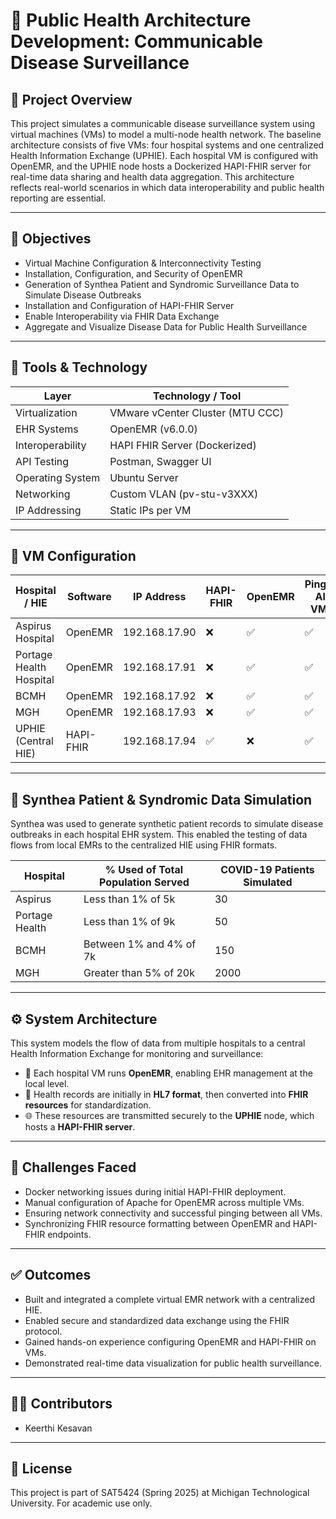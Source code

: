 # 🏥 Public Health Architecture Development: Communicable Disease Surveillance

## 📌 Project Overview
This project simulates a communicable disease surveillance system using virtual machines (VMs) to model a multi-node health network. The baseline architecture consists of five VMs: four hospital systems and one centralized Health Information Exchange (UPHIE). Each hospital VM is configured with OpenEMR, and the UPHIE node hosts a Dockerized HAPI-FHIR server for real-time data sharing and health data aggregation. This architecture reflects real-world scenarios in which data interoperability and public health reporting are essential.

---

## 🎯 Objectives
- Virtual Machine Configuration & Interconnectivity Testing  
- Installation, Configuration, and Security of OpenEMR  
- Generation of Synthea Patient and Syndromic Surveillance Data to Simulate Disease Outbreaks  
- Installation and Configuration of HAPI-FHIR Server  
- Enable Interoperability via FHIR Data Exchange  
- Aggregate and Visualize Disease Data for Public Health Surveillance

---

## 🧰 Tools & Technology

| Layer             | Technology / Tool                   |
|------------------|--------------------------------------|
| Virtualization    | VMware vCenter Cluster (MTU CCC)     |
| EHR Systems       | OpenEMR (v6.0.0)                     |
| Interoperability  | HAPI FHIR Server (Dockerized)       |
| API Testing       | Postman, Swagger UI                 |
| Operating System  | Ubuntu Server                       |
| Networking        | Custom VLAN (pv-stu-v3XXX)          |
| IP Addressing     | Static IPs per VM                   |

---

## 📂 VM Configuration

| Hospital / HIE           | Software   | IP Address      | HAPI-FHIR | OpenEMR | Pinged All VMs |
|--------------------------|------------|------------------|-----------|---------|----------------|
| Aspirus Hospital         | OpenEMR    | 192.168.17.90    | ❌        | ✅       | ✅              |
| Portage Health Hospital  | OpenEMR    | 192.168.17.91    | ❌        | ✅       | ✅              |
| BCMH                     | OpenEMR    | 192.168.17.92    | ❌        | ✅       | ✅              |
| MGH                      | OpenEMR    | 192.168.17.93    | ❌        | ✅       | ✅              |
| UPHIE (Central HIE)      | HAPI-FHIR  | 192.168.17.94    | ✅        | ❌       | ✅              |

---

## 🧪 Synthea Patient & Syndromic Data Simulation

Synthea was used to generate synthetic patient records to simulate disease outbreaks in each hospital EHR system. This enabled the testing of data flows from local EMRs to the centralized HIE using FHIR formats.

| Hospital       | % Used of Total Population Served | COVID-19 Patients Simulated |
|----------------|------------------------------------|-----------------------------|
| Aspirus        | Less than 1% of 5k                 | 30                          |
| Portage Health | Less than 1% of 9k                 | 50                          |
| BCMH           | Between 1% and 4% of 7k            | 150                         |
| MGH            | Greater than 5% of 20k             | 2000                        |

---

## ⚙️ System Architecture

This system models the flow of data from multiple hospitals to a central Health Information Exchange for monitoring and surveillance:

- 🏥 Each hospital VM runs **OpenEMR**, enabling EHR management at the local level.
- 🔄 Health records are initially in **HL7 format**, then converted into **FHIR resources** for standardization.
- 🌐 These resources are transmitted securely to the **UPHIE** node, which hosts a **HAPI-FHIR server**.

---

## 🚧 Challenges Faced
- Docker networking issues during initial HAPI-FHIR deployment.
- Manual configuration of Apache for OpenEMR across multiple VMs.
- Ensuring network connectivity and successful pinging between all VMs.
- Synchronizing FHIR resource formatting between OpenEMR and HAPI-FHIR endpoints.

---

## ✅ Outcomes
- Built and integrated a complete virtual EMR network with a centralized HIE.
- Enabled secure and standardized data exchange using the FHIR protocol.
- Gained hands-on experience configuring OpenEMR and HAPI-FHIR on VMs.
- Demonstrated real-time data visualization for public health surveillance.

---

## 👨‍⚕️ Contributors
- Keerthi Kesavan  

---

## 📄 License
This project is part of SAT5424 (Spring 2025) at Michigan Technological University. For academic use only.

